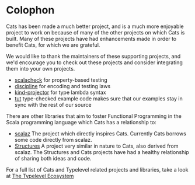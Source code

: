 # Colophon

Cats has been made a much better project, and is a much more enjoyable
project to work on because of many of the other projects on which Cats
is built. Many of these projects have had enhancements made in order
to benefit Cats, for which we are grateful.

We would like to thank the maintainers of these supporting projects,
and we'd encourage you to check out these projects and consider
integrating them into your own projects.

 * [scalacheck](http://scalacheck.org) for property-based testing
 * [discipline](https://github.com/typelevel/discipline) for encoding and testing laws
 * [kind-projector](https://github.com/typelevel/kind-projector) for type lambda syntax
 * [tut](https://github.com/tpolecat/tut) type-checked example code makes sure that our examples stay in sync with the rest of our source

There are other libraries that aim to foster Functional Programming in the Scala programming language which Cats has a relationship to:

* [scalaz](https://github.com/scalaz/scalaz) The project which directly inspires Cats. Currently Cats borrows some code directly from scalaz.
* [Structures](https://github.com/mpilquist/Structures) A project very similar in
nature to Cats, also derived from scalaz. The Structures and Cats
projects have had a healthy relationship of sharing both ideas and code.

For a full list of Cats and Typelevel related projects and libraries, take a look at [The Typelevel Ecosystem](typelevelEcosystem.md)
